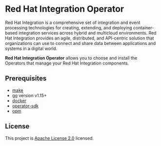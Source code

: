 # Red Hat Integration Operator

Red Hat Integration is a comprehensive set of integration and event processing technologies for creating, extending, and deploying container-based integration services across hybrid and multicloud environments. Red Hat Integration provides an agile, distributed, and API-centric solution that organizations can use to connect and share data between applications and systems in a digital world.

**Red Hat Integration Operator** allows you to choose and install the Operators that manage your Red Hat Integration components.

## Prerequisites

* [make](https://www.gnu.org/software/make/)
* [go](https://golang.org/dl/) version v1.15+
* [docker](https://docs.docker.com/get-docker/)
* [operator-sdk](https://sdk.operatorframework.io/docs/installation/)
* [opm](https://github.com/operator-framework/operator-registry/releases)

## License

This project is [Apache License 2.0](LICENSE) licensed.
